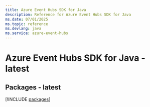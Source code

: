 ```yaml
---
title: Azure Event Hubs SDK for Java
description: Reference for Azure Event Hubs SDK for Java
ms.date: 07/01/2025
ms.topic: reference
ms.devlang: java
ms.service: azure-event-hubs
---
```

# Azure Event Hubs SDK for Java - latest
## Packages - latest
[!INCLUDE [packages](event-hubs-index.md)]